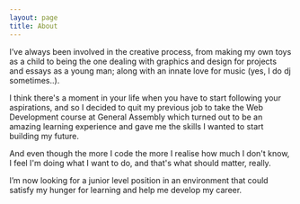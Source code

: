 ```yaml
---
layout: page
title: About
---
```




I’ve always been involved in the creative process, from making my own toys as a child to being the one dealing with graphics and design for projects and essays as a young man; along with an innate love for music (yes, I do dj sometimes..).

I think there's a moment in your life when you have to start following your aspirations, and so I decided to quit my previous job to take the Web Development course at General Assembly which turned out to be an amazing learning experience and gave me the skills I wanted to start building my future. 

And even though the more I code the more I realise how much I don't know, I feel I'm doing what I want to do, and that's what should matter, really.

I’m now looking for a junior level position in an environment that could satisfy my hunger for learning and help me develop my career.

